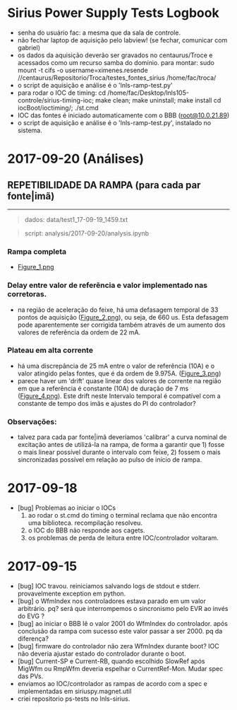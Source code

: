 # Sirius Power Supply Tests Logbook

- senha do usuário fac: a mesma que da sala de controle.
- não fechar laptop de aquisição pelo labview! (se fechar, comunicar com gabriel)
- os dados da aquisição deverão ser gravados no centaurus/Troce e acessados como
  um recurso samba do domínio. para montar:
  sudo mount -t cifs -o username=ximenes.resende //centaurus/Repositorio/Troca/testes_fontes_sirius /home/fac/troca/
- o script de aquisição e análise é o 'lnls-ramp-test.py'
- para rodar o IOC de timing:
  cd /home/fac/Desktop/lnls105-controle/sirius-timing-ioc; make clean; make uninstall; make install
  cd iocBoot/ioctiming/; ./st.cmd
- IOC das fontes é iniciado automaticamente com o BBB (root@10.0.21.89)
- o script de aquisição e análise é o 'lnls-ramp-test.py', instalado no sistema.


# 2017-09-20 (Análises)

## REPETIBILIDADE DA RAMPA (para cada par fonte|imã)
-------------------------------------------------------

> dados: data/test1_17-09-19_1459.txt

> script: analysis/2017-09-20/analysis.ipynb

### Rampa completa

- [Figure_1.png](analysis/2017-09-20/Figure_1.png)

### Delay entre valor de referẽncia e valor implementado nas corretoras.

- na região de aceleração do feixe, há uma defasagem temporal de 33 pontos de
  aquisição ([Figure_2.png](analysis/2017-09-20/Figure_2.png)), ou seja, de 660 us. Esta defasagem pode aparentemente
  ser corrigida também através de um aumento dos valores de referẽncia da ordem
  de 22 mA.

### Plateau em alta corrente

- há uma discrepância de 25 mA entre o valor de referência (10A) e o valor atingido pelas fontes, que é da ordem de 9.975A. ([Figure_3.png](analysis/2017-09-20/Figure_3.png))
- parece haver um 'drift' quase linear dos valores de corrente na região em que a referência é constante (10A) de duração de 7 ms ([Figure_4.png](analysis/2017-09-20/Figure_4.png)). Este drift neste Intervalo temporal é compatível com a constante de tempo dos imãs e ajustes do PI do controlador?

### Observações:

- talvez para cada par fonte|imã deveríamos 'calibrar' a curva nominal de excitação antes de utilizá-la na rampa, de forma a garantir que 1) fosse o mais linear possível durante o intervalo com feixe, 2) fossem o mais sincronizadas possível em relação ao pulso de início de rampa.


# 2017-09-18

- [bug] Problemas ao iniciar o  IOCs
  1. ao rodar o st.cmd do timing o terminal reclama que não encontra uma biblioteca. recompilação resolveu.
  2. o IOC do BBB não responde aos cagets.
  3. os problemas de perda de leitura entre IOC/controlador voltaram.


# 2017-09-15

- [bug] IOC travou. reiniciamos salvando logs de stdout e stderr.
  provavelmente exception em python.
- [bug] o WfmIndex nos controladores estava parado em um valor arbitrário. pq?
  será que interrompemos o sincronismo pelo EVR ao invés do EVG ?
- [bug] ao iniciar o BBB lê o valor 2001 do WfmIndex do controlador.
  após conclusão da rampa com sucesso este valor passar a ser 2000. pq da diferença?
- [bug] firmware do controlador não zera WfmIndex durante boot?
  IOC não deveria ajustar estado do controlador durante o boot.
- [bug] Current-SP e Current-RB, quando escolhido SlowRef após MigWfm ou
  RmpWfm deveria espelhar o CurrentRef-Mon. Mudar spec das PVs.
- enviamos ao IOC/controlador as rampas de acordo com a spec e implementadas em
  siriuspy.magnet.util
- criei repositorio ps-tests no lnls-sirius.
